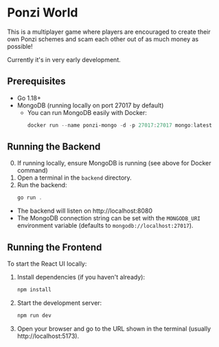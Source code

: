 # Ponzi World

This is a multiplayer game where players are encouraged to create their own Ponzi schemes and scam each other out of as much money as possible!

Currently it's in very early development. 

## Prerequisites
- Go 1.18+
- MongoDB (running locally on port 27017 by default)
  - You can run MongoDB easily with Docker:
    ```powershell
    docker run --name ponzi-mongo -d -p 27017:27017 mongo:latest
    ```

## Running the Backend

0. If running locally, ensure MongoDB is running (see above for Docker command)
1. Open a terminal in the `backend` directory.
2. Run the backend:
   ```powershell
   go run .
   ```

- The backend will listen on http://localhost:8080
- The MongoDB connection string can be set with the `MONGODB_URI` environment variable (defaults to `mongodb://localhost:27017`).

## Running the Frontend

To start the React UI locally:

1. Install dependencies (if you haven't already):
   ```powershell
   npm install
   ```
2. Start the development server:
   ```powershell
   npm run dev
   ```
3. Open your browser and go to the URL shown in the terminal (usually http://localhost:5173).
